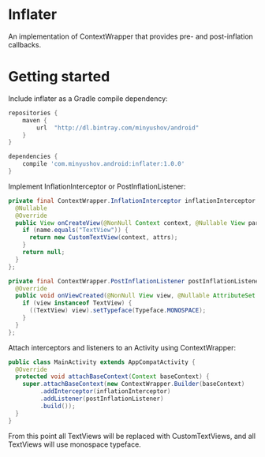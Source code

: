 # Inflater
An implementation of ContextWrapper that provides pre- and post-inflation callbacks.

# Getting started

Include inflater as a Gradle compile dependency:
```groovy
repositories {
    maven {
        url  "http://dl.bintray.com/minyushov/android" 
    }
}

dependencies {
    compile 'com.minyushov.android:inflater:1.0.0'
}
```

Implement InflationInterceptor or PostInflationListener:
```java
private final ContextWrapper.InflationInterceptor inflationInterceptor = new ContextWrapper.InflationInterceptor() {
  @Nullable
  @Override
  public View onCreateView(@NonNull Context context, @Nullable View parent, @NonNull String name, @Nullable AttributeSet attrs) {
    if (name.equals("TextView")) {
      return new CustomTextView(context, attrs);
    }
    return null;
  }
};
```
```java
private final ContextWrapper.PostInflationListener postInflationListener = new ContextWrapper.PostInflationListener() {
  @Override
  public void onViewCreated(@NonNull View view, @Nullable AttributeSet attrs) {
    if (view instanceof TextView) {
      ((TextView) view).setTypeface(Typeface.MONOSPACE);
    }
  }
};
```

Attach interceptors and listeners to an Activity using ContextWrapper:
```java
public class MainActivity extends AppCompatActivity {
  @Override
  protected void attachBaseContext(Context baseContext) {
    super.attachBaseContext(new ContextWrapper.Builder(baseContext)
         .addInterceptor(inflationInterceptor)
         .addListener(postInflationListener)
         .build());
  }
}
```

From this point all TextViews will be replaced with CustomTextViews, and all TextViews will use monospace typeface.
